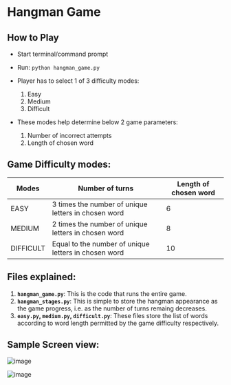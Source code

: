 # Hangman Game

## How to Play

- Start terminal/command prompt
- Run: ```python hangman_game.py```

- Player has to select 1 of 3 difficulty modes:
    1. Easy
    2. Medium
    3. Difficult
    

- These modes help determine below 2 game parameters:
    1. Number of incorrect attempts
    2. Length of chosen word

## Game Difficulty modes:

| Modes     | Number of turns                                      | Length of chosen word |
|-----------|------------------------------------------------------|-----------------------|
| EASY      | 3 times the number of unique letters in chosen word  | 6                     |
| MEDIUM    | 2 times the number of unique letters in chosen word  | 8                     |
| DIFFICULT | Equal to the number of unique letters in chosen word | 10                    |

## Files explained:

1. **```hangman_game.py```**: This is the code that runs the entire game.
2. **```hangman_stages.py```**: This is simple to store the hangman appearance as the game progress, i.e. as the number of turns remaing decreases.
3. **```easy.py```, ```medium.py```, ```difficult.py```**: These files store the list of words according to word length permitted by the game difficulty respectively.


## Sample Screen view:

![image](https://user-images.githubusercontent.com/32167236/124026681-9db23a80-da0f-11eb-89c5-d06c73bd134a.png)

![image](https://user-images.githubusercontent.com/32167236/124026778-bae70900-da0f-11eb-87a5-f3a7a7ccb497.png)

